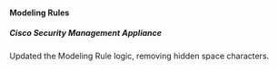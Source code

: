 
#### Modeling Rules

##### Cisco Security Management Appliance

Updated the Modeling Rule logic, removing hidden space characters.
